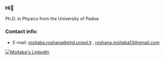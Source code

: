 ### Hi👋

Ph.D. in Physics from the University of Padua

### Contact info:
* E-mail: mojtaba.roshana@phd.unipd.it , roshana.mojtaba13@gmail.com

[![Mojtaba's LinkedIn](https://img.shields.io/badge/LinkedIn-0077B5?style=for-the-badge&logo=linkedin&logoColor=white)](https://www.linkedin.com/in/mojtaba-roshana/)

